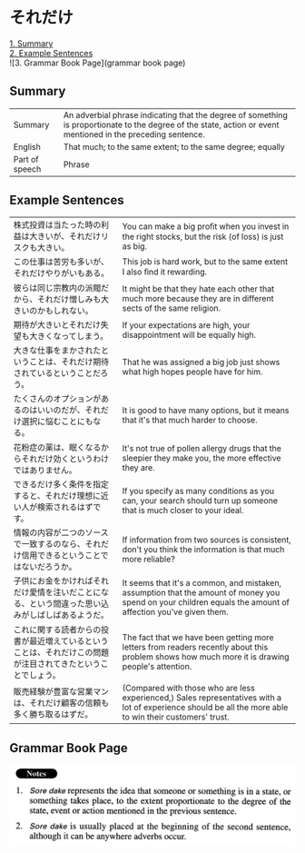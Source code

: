 # それだけ

[1. Summary](#summary)<br>
[2. Example Sentences](#example-sentences)<br>
![3. Grammar Book Page](grammar book page)<br>


## Summary

<table><tr>   <td>Summary</td>   <td>An adverbial phrase indicating that the degree of something is proportionate to the degree of the state, action or event mentioned in the preceding sentence.</td></tr><tr>   <td>English</td>   <td>That much; to the same extent; to the same degree; equally</td></tr><tr>   <td>Part of speech</td>   <td>Phrase</td></tr></table>

## Example Sentences

<table><tr>   <td>株式投資は当たった時の利益は大きいが、それだけリスクも大きい。</td>   <td>You can make a big proﬁt when you invest in the right stocks, but the risk (of loss) is just as big.</td></tr><tr>   <td>この仕事は苦労も多いが、それだけやりがいもある。</td>   <td>This job is hard work, but to the same extent I also ﬁnd it rewarding.</td></tr><tr>   <td>彼らは同じ宗教内の派閥だから、それだけ憎しみも大きいのかもしれない。</td>   <td>It might be that they hate each other that much more because they are in different sects of the same religion.</td></tr><tr>   <td>期待が大きいとそれだけ失望も大きくなってしまう。</td>   <td>If your expectations are high, your disappointment will be equally high.</td></tr><tr>   <td>大きな仕事をまかされたということは、それだけ期待されているということだろう。</td>   <td>That he was assigned a big job just shows what high hopes people have for him.</td></tr><tr>   <td>たくさんのオプションがあるのはいいのだが、それだけ選択に悩むことにもなる。</td>   <td>It is good to have many options, but it means that it's that much harder to choose.</td></tr><tr>   <td>花粉症の薬は、眠くなるからそれだけ効くというわけではありません。</td>   <td>It's not true of pollen allergy drugs that the sleepier they make you, the more effective they are.</td></tr><tr>   <td>できるだけ多く条件を指定すると、それだけ理想に近い人が検索されるはずです。</td>   <td>If you specify as many conditions as you can, your search should turn up someone that is much closer to your ideal.</td></tr><tr>   <td>情報の内容が二つのソースで一致するのなら、それだけ信用できるということではないだろうか。</td>   <td>If information from two sources is consistent, don't you think the information is that much more reliable?</td></tr><tr>   <td>子供にお金をかければそれだけ愛情を注いだことになる、という間違った思い込みがしばしばあるようだ。</td>   <td>It seems that it's a common, and mistaken, assumption that the amount of money you spend on your children equals the amount of affection you've given them.</td></tr><tr>   <td>これに関する読者からの投書が最近増えているということは、それだけこの問題が注目されてきたということでしょう。</td>   <td>The fact that we have been getting more letters from readers recently about this problem shows how much more it is drawing people's attention.</td></tr><tr>   <td>販売経験が豊富な営業マンは、それだけ顧客の信頼も多く勝ち取るはずだ。</td>   <td>(Compared with those who are less experienced,) Sales representatives with a lot of experience should be all the more able to win their customers' trust.</td></tr></table>

## Grammar Book Page

![](../img/Advancedそれだけ.png)

